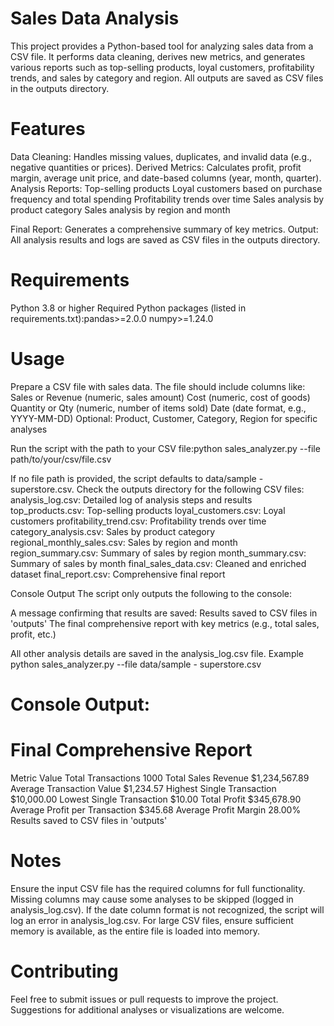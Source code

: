 # Sales Data Analysis
This project provides a Python-based tool for analyzing sales data from a CSV file. It performs data cleaning, derives new metrics, and generates various reports such as top-selling products, loyal customers, profitability trends, and sales by category and region. All outputs are saved as CSV files in the outputs directory.

# Features
Data Cleaning: Handles missing values, duplicates, and invalid data (e.g., negative quantities or prices).
Derived Metrics: Calculates profit, profit margin, average unit price, and date-based columns (year, month, quarter).
Analysis Reports:
Top-selling products
Loyal customers based on purchase frequency and total spending
Profitability trends over time
Sales analysis by product category
Sales analysis by region and month


Final Report: Generates a comprehensive summary of key metrics.
Output: All analysis results and logs are saved as CSV files in the outputs directory.

# Requirements
Python 3.8 or higher
Required Python packages (listed in requirements.txt):pandas>=2.0.0
numpy>=1.24.0

# Usage
Prepare a CSV file with sales data. The file should include columns like:
Sales or Revenue (numeric, sales amount)
Cost (numeric, cost of goods)
Quantity or Qty (numeric, number of items sold)
Date (date format, e.g., YYYY-MM-DD)
Optional: Product, Customer, Category, Region for specific analyses


Run the script with the path to your CSV file:python sales_analyzer.py --file path/to/your/csv/file.csv

If no file path is provided, the script defaults to data/sample - superstore.csv.
Check the outputs directory for the following CSV files:
analysis_log.csv: Detailed log of analysis steps and results
top_products.csv: Top-selling products
loyal_customers.csv: Loyal customers
profitability_trend.csv: Profitability trends over time
category_analysis.csv: Sales by product category
regional_monthly_sales.csv: Sales by region and month
region_summary.csv: Summary of sales by region
month_summary.csv: Summary of sales by month
final_sales_data.csv: Cleaned and enriched dataset
final_report.csv: Comprehensive final report



Console Output
The script only outputs the following to the console:

A message confirming that results are saved: Results saved to CSV files in 'outputs'
The final comprehensive report with key metrics (e.g., total sales, profit, etc.)

All other analysis details are saved in the analysis_log.csv file.
Example
python sales_analyzer.py --file data/sample - superstore.csv

Console Output:
==================================================
Final Comprehensive Report
==================================================
Metric                        Value
Total Transactions            1000
Total Sales Revenue           $1,234,567.89
Average Transaction Value     $1,234.57
Highest Single Transaction    $10,000.00
Lowest Single Transaction     $10.00
Total Profit                 $345,678.90
Average Profit per Transaction $345.68
Average Profit Margin         28.00%
Results saved to CSV files in 'outputs'

# Notes
Ensure the input CSV file has the required columns for full functionality. Missing columns may cause some analyses to be skipped (logged in analysis_log.csv).
If the date column format is not recognized, the script will log an error in analysis_log.csv.
For large CSV files, ensure sufficient memory is available, as the entire file is loaded into memory.

# Contributing
Feel free to submit issues or pull requests to improve the project. Suggestions for additional analyses or visualizations are welcome.
